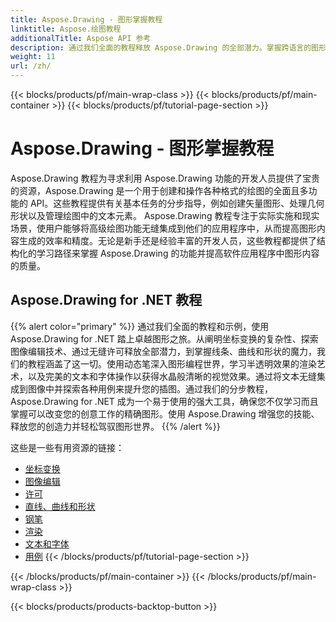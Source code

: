 ```yaml
---
title: Aspose.Drawing - 图形掌握教程
linktitle: Aspose.绘图教程
additionalTitle: Aspose API 参考
description: 通过我们全面的教程释放 Aspose.Drawing 的全部潜力。掌握跨语言的图形操作，以增强软件视觉效果和效率。
weight: 11
url: /zh/
---
```


{{< blocks/products/pf/main-wrap-class >}}
{{< blocks/products/pf/main-container >}}
{{< blocks/products/pf/tutorial-page-section >}}

# Aspose.Drawing - 图形掌握教程


Aspose.Drawing 教程为寻求利用 Aspose.Drawing 功能的开发人员提供了宝贵的资源，Aspose.Drawing 是一个用于创建和操作各种格式的绘图的全面且多功能的 API。这些教程提供有关基本任务的分步指导，例如创建矢量图形、处理几何形状以及管理绘图中的文本元素。 Aspose.Drawing 教程专注于实际实施和现实场景，使用户能够将高级绘图功能无缝集成到他们的应用程序中，从而提高图形内容生成的效率和精度。无论是新手还是经验丰富的开发人员，这些教程都提供了结构化的学习路径来掌握 Aspose.Drawing 的功能并提高软件应用程序中图形内容的质量。

## Aspose.Drawing for .NET 教程
{{% alert color="primary" %}}
通过我们全面的教程和示例，使用 Aspose.Drawing for .NET 踏上卓越图形之旅。从阐明坐标变换的复杂性、探索图像编辑技术、通过无缝许可释放全部潜力，到掌握线条、曲线和形状的魔力，我们的教程涵盖了这一切。使用动态笔深入图形编程世界，学习半透明效果的渲染艺术，以及完美的文本和字体操作以获得水晶般清晰的视觉效果。通过将文本无缝集成到图像中并探索各种用例来提升您的插图。通过我们的分步教程，Aspose.Drawing for .NET 成为一个易于使用的强大工具，确保您不仅学习而且掌握可以改变您的创意工作的精确图形。使用 Aspose.Drawing 增强您的技能、释放您的创造力并轻松驾驭图形世界。
{{% /alert %}}

这些是一些有用资源的链接：
 
- [坐标变换](./net/coordinate-transformations/)
- [图像编辑](./net/image-editing/)
- [许可](./net/licensing/)
- [直线、曲线和形状](./net/lines-curves-and-shapes/)
- [钢笔](./net/pens/)
- [渲染](./net/rendering/)
- [文本和字体](./net/text-and-fonts/)
- [用例](./net/use-cases/)
{{< /blocks/products/pf/tutorial-page-section >}}

{{< /blocks/products/pf/main-container >}}
{{< /blocks/products/pf/main-wrap-class >}}

{{< blocks/products/products-backtop-button >}}
